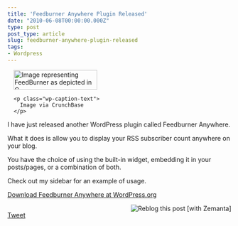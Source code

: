 ```yaml
---
title: 'Feedburner Anywhere Plugin Released'
date: "2010-06-08T00:00:00.000Z"
type: post 
post_type: article
slug: feedburner-anywhere-plugin-released
tags: 
- Wordpress
---
```

<div class="zemanta-img" style="margin: 1em; display: block;">
  <div class="wp-caption aligncenter" style="width: 198px">
    <a href="http://www.crunchbase.com/company/feedburner"><img title="Image representing FeedBurner as depicted in C…" src="http://www.crunchbase.com/assets/images/resized/0000/3292/3292v1-max-250x250.png" alt="Image representing FeedBurner as depicted in C…" width="188" height="44" /></a> 
    
    <p class="wp-caption-text">
      Image via CrunchBase
    </p>
  </div>
</div>

I have just released another WordPress plugin called Feedburner Anywhere.

What it does is allow you to display your RSS subscriber count anywhere on your blog.

You have the choice of using the built-in widget, embedding it in your posts/pages, or a combination of both.

Check out my sidebar for an example of usage.

[Download Feedburner Anywhere at WordPress.org][1]

<div class="zemanta-pixie" style="margin-top: 10px; height: 15px;">
  <a class="zemanta-pixie-a" title="Reblog this post [with Zemanta]" href="http://reblog.zemanta.com/zemified/a163a219-5486-4b37-b958-bc2e76dc02f2/"><img class="zemanta-pixie-img" style="border: none; float: right;" src="http://img.zemanta.com/reblog_e.png?x-id=a163a219-5486-4b37-b958-bc2e76dc02f2" alt="Reblog this post [with Zemanta]" /></a><span class="zem-script more-related pretty-attribution"></span>
</div>

<div style="">
  <a href="http://twitter.com/share" class="twitter-share-button" data-count="horizontal" data-text="Feedburner Anywhere Plugin Released" data-url="http://brandontreb.com/feedburner-anywhere-plugin-released"  data-via="brandontreb" data-related="brandontreb:">Tweet</a>
</div>

 [1]: http://wordpress.org/extend/plugins/feedburner-anywhere/
